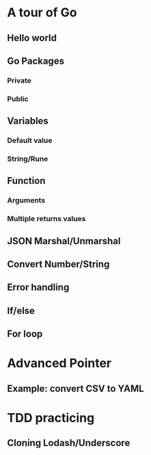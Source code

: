 # A tour of Go

## Hello world
## Go Packages
### Private
### Public
## Variables
### Default value
### String/Rune
## Function
### Arguments
### Multiple returns values
## JSON Marshal/Unmarshal
## Convert Number/String
## Error handling
## If/else
## For loop

# Advanced Pointer

## Example: convert CSV to YAML

# TDD practicing 

## Cloning Lodash/Underscore



